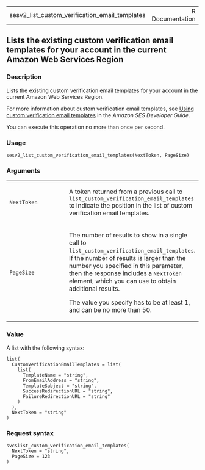 <table style="width: 100%;">
<tbody>
<tr class="odd">
<td>sesv2_list_custom_verification_email_templates</td>
<td style="text-align: right;">R Documentation</td>
</tr>
</tbody>
</table>

## Lists the existing custom verification email templates for your account in the current Amazon Web Services Region

### Description

Lists the existing custom verification email templates for your account
in the current Amazon Web Services Region.

For more information about custom verification email templates, see
[Using custom verification email
templates](https://docs.aws.amazon.com/ses/latest/dg/creating-identities.html#send-email-verify-address-custom)
in the *Amazon SES Developer Guide*.

You can execute this operation no more than once per second.

### Usage

    sesv2_list_custom_verification_email_templates(NextToken, PageSize)

### Arguments

<table>
<colgroup>
<col style="width: 35%" />
<col style="width: 65%" />
</colgroup>
<tbody>
<tr class="odd">
<td><code
id="sesv2_list_custom_verification_email_templates_:_NextToken">NextToken</code></td>
<td><p>A token returned from a previous call to
<code>list_custom_verification_email_templates</code> to indicate the
position in the list of custom verification email templates.</p></td>
</tr>
<tr class="even">
<td><code
id="sesv2_list_custom_verification_email_templates_:_PageSize">PageSize</code></td>
<td><p>The number of results to show in a single call to
<code>list_custom_verification_email_templates</code>. If the number of
results is larger than the number you specified in this parameter, then
the response includes a <code>NextToken</code> element, which you can
use to obtain additional results.</p>
<p>The value you specify has to be at least 1, and can be no more than
50.</p></td>
</tr>
</tbody>
</table>

### Value

A list with the following syntax:

    list(
      CustomVerificationEmailTemplates = list(
        list(
          TemplateName = "string",
          FromEmailAddress = "string",
          TemplateSubject = "string",
          SuccessRedirectionURL = "string",
          FailureRedirectionURL = "string"
        )
      ),
      NextToken = "string"
    )

### Request syntax

    svc$list_custom_verification_email_templates(
      NextToken = "string",
      PageSize = 123
    )
